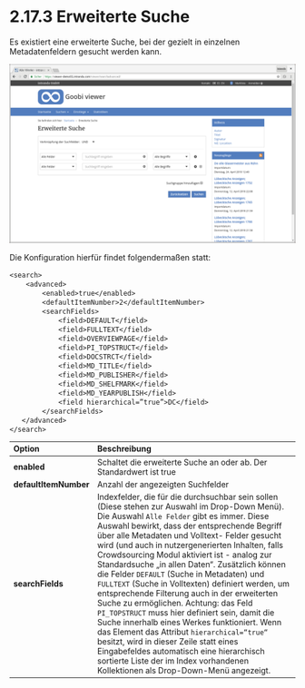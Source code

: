 # 2.17.3 Erweiterte Suche

Es existiert eine erweiterte Suche, bei der gezielt in einzelnen Metadatenfeldern gesucht werden kann.

![Erweiterte Suche](../../.gitbook/assets/erweiterte_suche.png)

Die Konfiguration hierfür findet folgendermaßen statt:

```markup
<search>
    <advanced>
        <enabled>true</enabled>
        <defaultItemNumber>2</defaultItemNumber>
        <searchFields>
            <field>DEFAULT</field>
            <field>FULLTEXT</field>
            <field>OVERVIEWPAGE</field>
            <field>PI_TOPSTRUCT</field>
            <field>DOCSTRCT</field>
            <field>MD_TITLE</field>
            <field>MD_PUBLISHER</field>
            <field>MD_SHELFMARK</field>
            <field>MD_YEARPUBLISH</field>
            <field hierarchical=”true”>DC</field>
        </searchFields>
   </advanced>
</search>
```

| **Option**  | Beschreibung |
| :--- | :--- |
| **enabled** | Schaltet die erweiterte Suche an oder ab. Der Standardwert ist true |
| **defaultItemNumber** | Anzahl der angezeigten Suchfelder |
| **searchFields**  | Indexfelder, die für die durchsuchbar sein sollen \(Diese stehen zur Auswahl im Drop-Down Menü\). Die Auswahl `Alle Felder` gibt es immer. Diese Auswahl bewirkt, dass der entsprechende Begriff über alle Metadaten und Volltext- Felder gesucht wird \(und auch in nutzergenerierten Inhalten, falls Crowdsourcing Modul aktiviert ist - analog zur Standardsuche „in allen Daten“. Zusätzlich können die Felder `DEFAULT` \(Suche in Metadaten\) und `FULLTEXT` \(Suche in Volltexten\) definiert werden, um entsprechende Filterung auch in der erweiterten Suche zu ermöglichen. Achtung: das Feld `PI_TOPSTRUCT` muss hier definiert sein, damit die  Suche innerhalb eines Werkes funktioniert. Wenn das Element das Attribut `hierarchical=“true“` besitzt, wird in dieser Zeile statt eines Eingabefeldes automatisch eine hierarchisch sortierte Liste der im Index vorhandenen Kollektionen als Drop-Down-Menü angezeigt.  |

